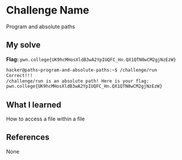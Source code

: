 # Challenge Name
Program and absolute paths

## My solve
**Flag:** `pwn.college{UK9hcMHosXldB3wA2YpIUQFC_Hn.QX1QTN0wCM2gjNzEzW}`

```bash
hacker@paths~program-and-absolute-paths:~$ /challenge/run
Correct!!!
/challenge/run is an absolute path! Here is your flag:
pwn.college{UK9hcMHosXldB3wA2YpIUQFC_Hn.QX1QTN0wCM2gjNzEzW}
```

## What I learned
How to access a file within a file

## References 
None
